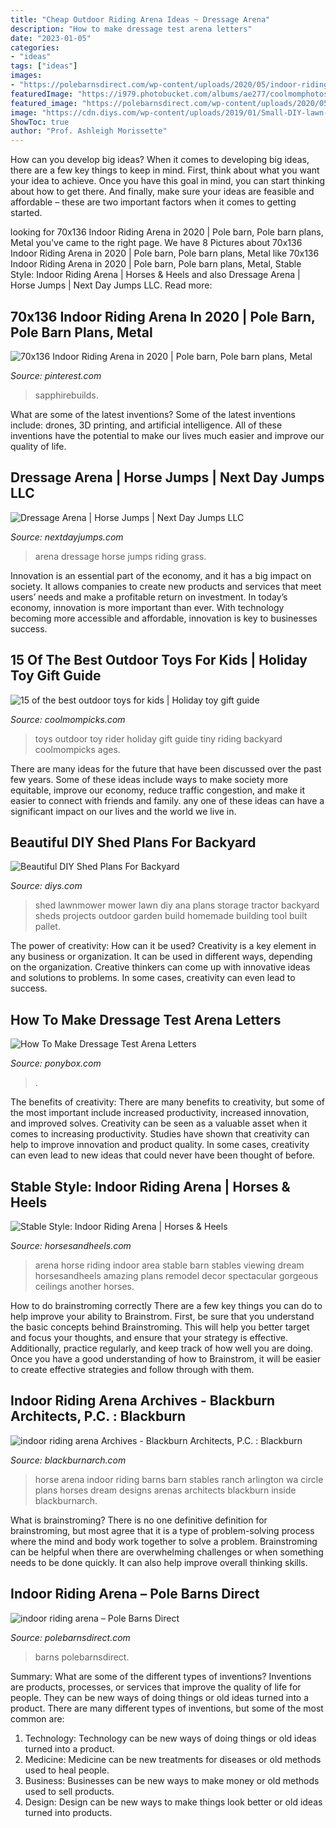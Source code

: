 ```yaml
---
title: "Cheap Outdoor Riding Arena Ideas ~ Dressage Arena"
description: "How to make dressage test arena letters"
date: "2023-01-05"
categories:
- "ideas"
tags: ["ideas"]
images:
- "https://polebarnsdirect.com/wp-content/uploads/2020/05/indoor-riding-arena-2048x1362.jpg"
featuredImage: "https://i979.photobucket.com/albums/ae277/coolmomphotos/2015-November-Picks/Tiny-Rider-active-toys-for-kids_zpsetlnjjbv.jpg"
featured_image: "https://polebarnsdirect.com/wp-content/uploads/2020/05/indoor-riding-arena-2048x1362.jpg"
image: "https://cdn.diys.com/wp-content/uploads/2019/01/Small-DIY-lawn-mower-shed.jpg"
ShowToc: true
author: "Prof. Ashleigh Morissette"
---
```



How can you develop big ideas?
When it comes to developing big ideas, there are a few key things to keep in mind. First, think about what you want your idea to achieve. Once you have this goal in mind, you can start thinking about how to get there. And finally, make sure your ideas are feasible and affordable – these are two important factors when it comes to getting started.

	

		
looking for 70x136 Indoor Riding Arena in 2020 | Pole barn, Pole barn plans, Metal you've came to the right page. We have 8 Pictures about 70x136 Indoor Riding Arena in 2020 | Pole barn, Pole barn plans, Metal like 70x136 Indoor Riding Arena in 2020 | Pole barn, Pole barn plans, Metal, Stable Style: Indoor Riding Arena | Horses &amp; Heels and also Dressage Arena | Horse Jumps | Next Day Jumps LLC. Read more:
		
    
## 70x136 Indoor Riding Arena In 2020 | Pole Barn, Pole Barn Plans, Metal

<img loading=lazy src="https://i.pinimg.com/736x/b5/c9/ad/b5c9ad871522870586c49f9cf3c12d19.jpg" onerror="this.onerror=null;this.src='https://tse1.mm.bing.net/th?id=OIP.AeD0YJEXVt51nZ9VFqtorAHaFS&amp;pid=15.1';" alt="70x136 Indoor Riding Arena in 2020 | Pole barn, Pole barn plans, Metal">

_Source: pinterest.com_

>sapphirebuilds. 

	

What are some of the latest inventions?
Some of the latest inventions include: drones, 3D printing, and artificial intelligence. All of these inventions have the potential to make our lives much easier and improve our quality of life.

    
## Dressage Arena | Horse Jumps | Next Day Jumps LLC

<img loading=lazy src="https://www.nextdayjumps.com/sites/default/files/product_images/dressage_arena_02.jpg" onerror="this.onerror=null;this.src='https://tse2.mm.bing.net/th?id=OIP.Ux-zlsHdig8IJttMHdsxKgHaE8&amp;pid=15.1';" alt="Dressage Arena | Horse Jumps | Next Day Jumps LLC">

_Source: nextdayjumps.com_

>arena dressage horse jumps riding grass. 

	

Innovation is an essential part of the economy, and it has a big impact on society. It allows companies to create new products and services that meet users’ needs and make a profitable return on investment. In today’s economy, innovation is more important than ever. With technology becoming more accessible and affordable, innovation is key to businesses success.

    
## 15 Of The Best Outdoor Toys For Kids | Holiday Toy Gift Guide

<img loading=lazy src="https://i979.photobucket.com/albums/ae277/coolmomphotos/2015-November-Picks/Tiny-Rider-active-toys-for-kids_zpsetlnjjbv.jpg" onerror="this.onerror=null;this.src='https://tse3.mm.bing.net/th?id=OIP.mcvYEVvdsgcBWgc8E8DvGwHaJQ&amp;pid=15.1';" alt="15 of the best outdoor toys for kids | Holiday toy gift guide">

_Source: coolmompicks.com_

>toys outdoor toy rider holiday gift guide tiny riding backyard coolmompicks ages. 

	

There are many ideas for the future that have been discussed over the past few years. Some of these ideas include ways to make society more equitable, improve our economy, reduce traffic congestion, and make it easier to connect with friends and family. any one of these ideas can have a significant impact on our lives and the world we live in.

    
## Beautiful DIY Shed Plans For Backyard

<img loading=lazy src="https://cdn.diys.com/wp-content/uploads/2019/01/Small-DIY-lawn-mower-shed.jpg" onerror="this.onerror=null;this.src='https://tse4.mm.bing.net/th?id=OIP.IrBsQ4KotcNVuxfy9KWY3gHaFj&amp;pid=15.1';" alt="Beautiful DIY Shed Plans For Backyard">

_Source: diys.com_

>shed lawnmower mower lawn diy ana plans storage tractor backyard sheds projects outdoor garden build homemade building tool built pallet. 

	

The power of creativity: How can it be used?
Creativity is a key element in any business or organization. It can be used in different ways, depending on the organization. Creative thinkers can come up with innovative ideas and solutions to problems. In some cases, creativity can even lead to success.

    
## How To Make Dressage Test Arena Letters

<img loading=lazy src="https://www.ponybox.com/upload/news/3005_featured.jpg" onerror="this.onerror=null;this.src='https://tse4.mm.bing.net/th?id=OIP.AR_gp6tsqXrYv_lBEIcvCQHaFP&amp;pid=15.1';" alt="How To Make Dressage Test Arena Letters">

_Source: ponybox.com_

>. 

	

The benefits of creativity: There are many benefits to creativity, but some of the most important include increased productivity, increased innovation, and improved solves.
Creativity can be seen as a valuable asset when it comes to increasing productivity. Studies have shown that creativity can help to improve innovation and product quality. In some cases, creativity can even lead to new ideas that could never have been thought of before.

    
## Stable Style: Indoor Riding Arena | Horses &amp; Heels

<img loading=lazy src="http://www.horsesandheels.com/wp-content/uploads/2013/10/Riding-Arena-with-bay-area-800x552.png" onerror="this.onerror=null;this.src='https://tse1.mm.bing.net/th?id=OIP.ymUFEYhPYpr3apjKZqnhPAHaFH&amp;pid=15.1';" alt="Stable Style: Indoor Riding Arena | Horses &amp; Heels">

_Source: horsesandheels.com_

>arena horse riding indoor area stable barn stables viewing dream horsesandheels amazing plans remodel decor spectacular gorgeous ceilings another horses. 

	

How to do brainstroming correctly
There are a few key things you can do to help improve your ability to Brainstrom. First, be sure that you understand the basic concepts behind Brainstroming. This will help you better target and focus your thoughts, and ensure that your strategy is effective. Additionally, practice regularly, and keep track of how well you are doing. Once you have a good understanding of how to Brainstrom, it will be easier to create effective strategies and follow through with them.

    
## Indoor Riding Arena Archives - Blackburn Architects, P.C. : Blackburn

<img loading=lazy src="https://blackburnarch.com/site/wp-content/uploads/2012/02/img_4859.jpg" onerror="this.onerror=null;this.src='https://tse3.mm.bing.net/th?id=OIP.-LDeHTepXN0cN-SdjLAaIQHaE7&amp;pid=15.1';" alt="indoor riding arena Archives - Blackburn Architects, P.C. : Blackburn">

_Source: blackburnarch.com_

>horse arena indoor riding barns barn stables ranch arlington wa circle plans horses dream designs arenas architects blackburn inside blackburnarch. 

	

What is brainstroming?
There is no one definitive definition for brainstroming, but most agree that it is a type of problem-solving process where the mind and body work together to solve a problem. Brainstroming can be helpful when there are overwhelming challenges or when something needs to be done quickly. It can also help improve overall thinking skills.

    
## Indoor Riding Arena – Pole Barns Direct

<img loading=lazy src="https://polebarnsdirect.com/wp-content/uploads/2020/05/indoor-riding-arena-2048x1362.jpg" onerror="this.onerror=null;this.src='https://tse4.mm.bing.net/th?id=OIP.3dm8Ts98c-U5tqWAP_FG2QHaE7&amp;pid=15.1';" alt="indoor riding arena – Pole Barns Direct">

_Source: polebarnsdirect.com_

>barns polebarnsdirect. 

	

Summary: What are some of the different types of inventions?
Inventions are products, processes, or services that improve the quality of life for people. They can be new ways of doing things or old ideas turned into a product. There are many different types of inventions, but some of the most common are:
1) Technology: Technology can be new ways of doing things or old ideas turned into a product.
2) Medicine: Medicine can be new treatments for diseases or old methods used to heal people.
3) Business: Businesses can be new ways to make money or old methods used to sell products.
4) Design: Design can be new ways to make things look better or old ideas turned into products.

